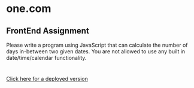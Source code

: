 # one.com
## FrontEnd Assignment 

Please write a program using JavaScript that can calculate the number of days in-between two given dates. You are not allowed to use any built in date/time/calendar functionality.
#
[Click here for a deployed version](https://ylovits.github.io/one/)

